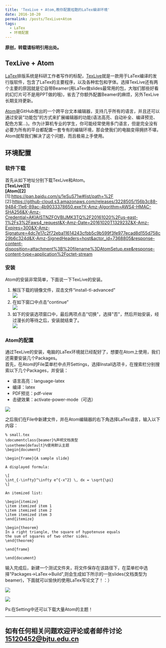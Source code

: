 ```yaml
---
title: 'TexLive + Atom,教你配置炫酷的LaTex编译环境'
date: 2016-10-20
permalink: /posts/TexLive+Atom
tags:
  - LaTex
  - 环境配置
---
```


**原创，转载请标明引用出处。**

## TexLive + Atom

[LaTex](https://en.wikipedia.org/wiki/LaTeX)排版系统是科研工作者写作的标配，[TexLive](https://en.wikipedia.org/wiki/TeX_Live)就是一款用于LaTex编译的发行版软件，包含了LaTex的主要程序，以及各种宏包和字体。选择TexLive还有两个主要的原因就是它自带Beamer(用LaTex做slides最常用的包，大咖们那些好看的幻灯片可不是用PPT做的哦)，省去了你额外配置Beamer的麻烦，另外TexLive长期支持更新。  

[Atom](https://atom.io/)是GitHub推出的一个跨平台文本编辑器，支持几乎所有的语言，并且还可以通过安装“功能包”的方式来扩展编辑器的功能(语法高亮、自动补全、编译预览、配色方案...)。作为计算机专业的学生，你可能经常使用多门语言，但是完全没有必要为所有的平台都配置一套专有的编辑环境，那会使我们的电脑变得拥挤不堪，Atom就帮我们解决了这个问题，而且极易上手使用。

## 环境配置

### 软件下载

首先从如下地址分别下载TexLive和Atom。  
**[TexLive][1]**    
**[Atom][2]**  
[1]:https://pan.baidu.com/s/1eSuS71w#list/path=%2F  
[2]:https://github-cloud.s3.amazonaws.com/releases/3228505/156b3c88-9484-11e6-89ac-4b9033378650.exe?X-Amz-Algorithm=AWS4-HMAC-SHA256&X-Amz-Credential=AKIAISTNZFOVBIJMK3TQ%2F20161020%2Fus-east-1%2Fs3%2Faws4_request&X-Amz-Date=20161020T132923Z&X-Amz-Expires=300&X-Amz-Signature=4dc7e17c2f72eba11614243cfbb5c9b599f3fe977ecad8d155d758c29b6c324d&X-Amz-SignedHeaders=host&actor_id=7368805&response-content-disposition=attachment%3B%20filename%3DAtomSetup.exe&response-content-type=application%2Foctet-stream

### 安装  

Atom的安装非常简单，下面说一下TexLive的安装。  

1. 解压下载的镜像文件，双击文件“install-tl-advanced”  
![](http://ww1.sinaimg.cn/large/535663c3gw1f8z2rjx015j20mr0fkdjk.jpg)  
2. 在如下窗口中点击“continue”  
![](http://ww2.sinaimg.cn/large/535663c3gw1f8z2sw5jjjj208r04caag.jpg)  
3. 如下的安装选项窗口中，最后两项点击"切换"，选择"否"，然后开始安装，经过漫长的等待之后，安装就结束了。  
![](http://ww4.sinaimg.cn/large/535663c3gw1f8z2x2agd5j20fc0egq5j.jpg)  


### Atom的配置

通过TexLive的安装，电脑的LaTex环境就已经配好了，想要在Atom上使用，我们还需要安装几个Packages。  
首先，在Atom的File菜单栏中点开Settings，选择Install选项卡，在搜索栏分别搜索以下几个Packages，并安装：  
* 语言高亮：language-latex  
* 编译：latex
* PDF预览：pdf-view
* 击键效果：activate-power-mode（可选）

![](http://ww3.sinaimg.cn/large/535663c3gw1f8z3miaprrj20u30dmdiq.jpg)

之后我们在File中新建文件，并在Atom编辑器的右下角选择LaTex语言，输入以下内容：

```
% small.tex
\documentclass{beamer}%声明文档类型
\usetheme{default}%使用默认主题
\begin{document}

\begin{frame}{A sample slide}

A displayed formula:

\[
\int_{-\infty}^\infty e^{-x^2} \, dx = \sqrt{\pi}
\]

An itemized list:

\begin{itemize}
\item itemized item 1
\item itemized item 2
\item itemized item 3
\end{itemize}

\begin{theorem}
In a right triangle, the square of hypotenuse equals
the sum of squares of two other sides.
\end{theorem}

\end{frame}

\end{document}
```

输入完成后，新建一个测试文件夹，将文件保存在该路径下，在菜单栏中选择"Packages->LaTex->Build",则会生成如下所示的一张slides(文档类型为beamer)，下面就可以愉快的使用LaTex写论文了！：）

![](http://ww1.sinaimg.cn/large/535663c3gw1f8z3njkzhfj20nq0hsmyc.jpg)

![](http://ww3.sinaimg.cn/large/535663c3gw1f8z3rfhwqig20e607m4qq.gif)

Ps:在Setting中还可以下载大量Atom的主题！

---------------------------------------------------
**如有任何相关问题欢迎评论或者邮件讨论<15120452@bjtu.edu.cn>**
------
